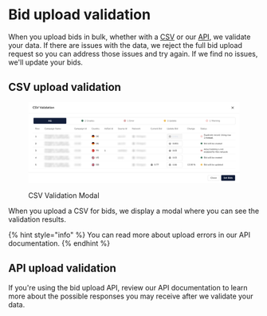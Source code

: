 # Bid upload validation

When you upload bids in bulk, whether with a [CSV](../configure-bids-with-a-csv.md) or our [API](broken-reference), we validate your data. If there are issues with the data, we reject the full bid upload request so you can address those issues and try again. If we find no issues, we'll update your bids.

## CSV upload validation

<figure><img src="../../.gitbook/assets/csv-validation (3).png" alt="" width="563"><figcaption><p>CSV Validation Modal</p></figcaption></figure>

When you upload a CSV for bids, we display a modal where you can see the validation results.

{% hint style="info" %}
You can read more about upload errors in our API documentation.
{% endhint %}

## API upload validation

If you're using the bid upload API, review our API documentation to learn more about the possible responses you may receive after we validate your data.

####

